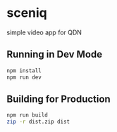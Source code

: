 # sceniq

simple video app for QDN

## Running in Dev Mode

```sh
npm install
npm run dev
```

## Building for Production

```sh
npm run build
zip -r dist.zip dist
```
